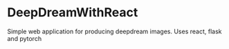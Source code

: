 # DeepDreamWithReact
Simple web application for producing deepdream images. Uses react, flask and pytorch
